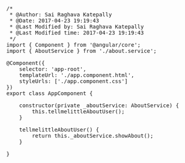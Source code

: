 <pre class="prettyprint">
/*
 * @Author: Sai Raghava Katepally 
 * @Date: 2017-04-23 19:19:43 
 * @Last Modified by: Sai Raghava Katepally 
 * @Last Modified time: 2017-04-23 19:19:43 
 */
import { Component } from '@angular/core';
import { AboutService } from './about.service';

@Component({
    selector: 'app-root',
    templateUrl: './app.component.html',
    styleUrls: ['./app.component.css']
})
export class AppComponent {

    constructor(private _aboutService: AboutService) {
        this.tellmelittleAboutUser();
    }

    tellmelittleAboutUser() {
        return this._aboutService.showAbout();
    }

}
</pre>